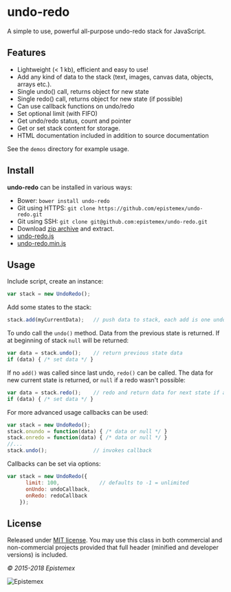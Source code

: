 ﻿undo-redo
=========

A simple to use, powerful all-purpose undo-redo stack for JavaScript.


Features
--------

- Lightweight (< 1 kb), efficient and easy to use!
- Add any kind of data to the stack (text, images, canvas data, objects, arrays etc.).
- Single undo() call, returns object for new state
- Single redo() call, returns object for new state (if possible)
- Can use callback functions on undo/redo
- Set optional limit (with FIFO)
- Get undo/redo status, count and pointer
- Get or set stack content for storage.
- HTML documentation included in addition to source documentation

See the `demos` directory for example usage.


Install
-------

**undo-redo** can be installed in various ways:

- Bower: `bower install undo-redo`
- Git using HTTPS: `git clone https://github.com/epistemex/undo-redo.git`
- Git using SSH: `git clone git@github.com:epistemex/undo-redo.git`
- Download [zip archive](https://github.com/epistemex/undo-redo/archive/master.zip) and extract.
- [undo-redo.js](https://raw.githubusercontent.com/epistemex/undo-redo/master/src/undo-redo.js)
- [undo-redo.min.js](https://raw.githubusercontent.com/epistemex/undo-redo/master/dist/undo-redo.min.js)


Usage
-----

Include script, create an instance:
```javascript
var stack = new UndoRedo();
```

Add some states to the stack:
```javascript
stack.add(myCurrentData);   // push data to stack, each add is one undo state
```

To undo call the `undo()` method. Data from the previous state is returned.
If at beginning of stack `null` will be returned:
```javascript
var data = stack.undo();    // return previous state data
if (data) { /* set data */ }
```

If no `add()` was called since last undo, `redo()` can be called. The data for
new current state is returned, or `null` if a redo wasn't possible:
```javascript
var data = stack.redo();    // redo and return data for next state if any
if (data) { /* set data */ }
```

For more advanced usage callbacks can be used:
```javascript
var stack = new UndoRedo();
stack.onundo = function(data) { /* data or null */ }
stack.onredo = function(data) { /* data or null */ }
//...
stack.undo();               // invokes callback
```

Callbacks can be set via options:
```javascript
var stack = new UndoRedo({
      limit: 100,             // defaults to -1 = unlimited
      onUndo: undoCallback,
      onRedo: redoCallback
    });
```

License
-------

Released under [MIT license](http://choosealicense.com/licenses/mit/). You may use this class in both commercial and non-commercial
projects provided that full header (minified and developer versions) is included.

*&copy; 2015-2018 Epistemex*

![Epistemex](http://i.imgur.com/wZSsyt8.png)